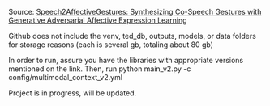 Source:
[Speech2AffectiveGestures: Synthesizing Co-Speech Gestures with Generative Adversarial Affective Expression Learning](https://github.com/UttaranB127/speech2affective_gestures)

Github does not include the venv, ted_db, outputs, models, or data folders for storage reasons (each is several gb, totaling about 80 gb)

In order to run, assure you have the libraries with appropriate versions mentioned on the link. 
Then, run python main_v2.py -c config/multimodal_context_v2.yml


Project is in progress, will be updated.
